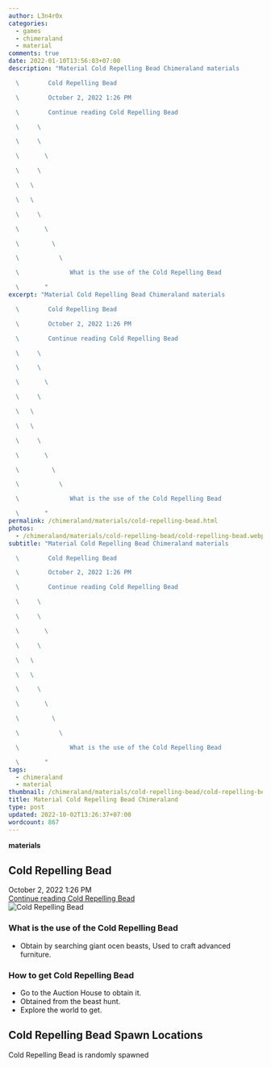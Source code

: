 ```yaml
---
author: L3n4r0x
categories:
  - games
  - chimeraland
  - material
comments: true
date: 2022-01-10T13:56:03+07:00
description: "Material Cold Repelling Bead Chimeraland materials

  \        Cold Repelling Bead

  \        October 2, 2022 1:26 PM

  \        Continue reading Cold Repelling Bead

  \     \ 

  \     \ 

  \       \ 

  \     \ 

  \   \ 

  \   \ 

  \     \ 

  \       \ 

  \         \ 

  \           \ 

  \              What is the use of the Cold Repelling Bead

  \       "
excerpt: "Material Cold Repelling Bead Chimeraland materials

  \        Cold Repelling Bead

  \        October 2, 2022 1:26 PM

  \        Continue reading Cold Repelling Bead

  \     \ 

  \     \ 

  \       \ 

  \     \ 

  \   \ 

  \   \ 

  \     \ 

  \       \ 

  \         \ 

  \           \ 

  \              What is the use of the Cold Repelling Bead

  \       "
permalink: /chimeraland/materials/cold-repelling-bead.html
photos:
  - /chimeraland/materials/cold-repelling-bead/cold-repelling-bead.webp
subtitle: "Material Cold Repelling Bead Chimeraland materials

  \        Cold Repelling Bead

  \        October 2, 2022 1:26 PM

  \        Continue reading Cold Repelling Bead

  \     \ 

  \     \ 

  \       \ 

  \     \ 

  \   \ 

  \   \ 

  \     \ 

  \       \ 

  \         \ 

  \           \ 

  \              What is the use of the Cold Repelling Bead

  \       "
tags:
  - chimeraland
  - material
thumbnail: /chimeraland/materials/cold-repelling-bead/cold-repelling-bead.webp
title: Material Cold Repelling Bead Chimeraland
type: post
updated: 2022-10-02T13:26:37+07:00
wordcount: 867
---
```


<link
  rel="stylesheet"
  href="https://rawcdn.githack.com/dimaslanjaka/Web-Manajemen/870a349/css/bootstrap-5-3-0-alpha3-wrapper.css"
/>
<section id="bootstrap-wrapper">
  <div data-bs-theme="dark">
    <div
      class="row g-0 border rounded overflow-hidden flex-md-row mb-4 shadow-sm position-relative bg-dark text-light"
    >
      <div class="col p-4 d-flex flex-column position-static">
        <strong class="d-inline-block mb-2 text-success">materials</strong>
        <h2 class="mb-0">Cold Repelling Bead</h2>
        <div class="mb-1 text-muted">October 2, 2022 1:26 PM</div>
        <a
          href="/chimeraland/materials/cold-repelling-bead.html"
          class="stretched-link d-none text-primary"
          >Continue reading Cold Repelling Bead</a
        >
      </div>
      <div class="col-auto d-none d-md-block d-lg-block">
        <img
          src="https://www.webmanajemen.com/chimeraland/materials/cold-repelling-bead/cold-repelling-bead.webp"
          alt="Cold Repelling Bead"
        />
      </div>
    </div>
    <div class="row">
      <div class="col-lg-6 col-12 mb-2">
        <div class="card">
          <div class="card-body">
            <h3 class="card-title">
              What is the use of the Cold Repelling Bead
            </h3>
            <div class="card-text">
              <ul>
                <li>
                  Obtain by searching giant ocen beasts, Used to craft advanced
                  furniture.
                </li>
              </ul>
            </div>
          </div>
        </div>
      </div>
      <div class="col-lg-6 col-12 mb-2">
        <div class="card">
          <div class="card-body">
            <h3 class="card-title">How to get Cold Repelling Bead</h3>
            <div class="card-text">
              <ul>
                <li>Go to the Auction House to obtain it.</li>
                <li>Obtained from the beast hunt.</li>
                <li>Explore the world to get.</li>
              </ul>
            </div>
          </div>
        </div>
      </div>
      <div class="col-12 mb-2">
        <h2>Cold Repelling Bead Spawn Locations</h2>
        <p>Cold Repelling Bead is randomly spawned</p>
      </div>
    </div>
  </div>
</section>
